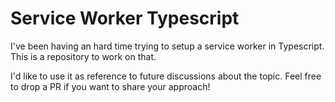 # Service Worker Typescript

I've been having an hard time trying to setup a service worker in Typescript.
This is a repository to work on that.

I'd like to use it as reference to future discussions about the topic.
Feel free to drop a PR if you want to share your approach!
